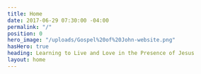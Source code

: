 ```yaml
---
title: Home
date: 2017-06-29 07:30:00 -04:00
permalink: "/"
position: 0
hero_image: "/uploads/Gospel%20of%20John-website.png"
hasHero: true
heading: Learning to Live and Love in the Presence of Jesus
layout: home
---
```





